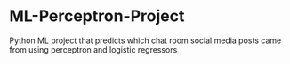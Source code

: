 # ML-Perceptron-Project
Python ML project that predicts which chat room social media posts came from using perceptron and logistic regressors

